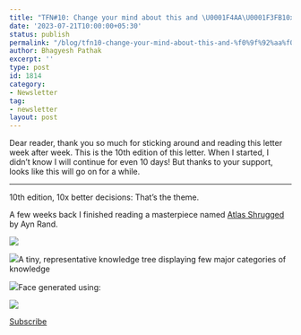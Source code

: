 ```yaml
---
title: "TFN#10: Change your mind about this and \U0001F4AA\U0001F3FB10x your judgment"
date: '2023-07-21T10:00:00+05:30'
status: publish
permalink: "/blog/tfn10-change-your-mind-about-this-and-%f0%9f%92%aa%f0%9f%8f%bb10x-your-judgment"
author: Bhagyesh Pathak
excerpt: ''
type: post
id: 1814
category:
- Newsletter
tag:
- newsletter
layout: post
---
```


Dear reader, thank you so much for sticking around and reading this letter week after week. This is the 10th edition of this letter. When I started, I didn’t know I will continue for even 10 days! But thanks to your support, looks like this will go on for a while.

---

10th edition, 10x better decisions: That’s the theme.

A few weeks back I finished reading a masterpiece named [Atlas Shrugged](https://bhagyeshpathak.com/reading-list-new/7/) by Ayn Rand.

![](https://i0.wp.com/bhagyeshpathak.com/wp-content/uploads/2023/07/59.jpeg?resize=166%2C250&ssl=1)

![](https://i0.wp.com/bhagyeshpathak.com/wp-content/uploads/2023/07/Screenshot-2023-07-19-180637.jpg?resize=520%2C181&ssl=1)A tiny, representative knowledge tree displaying few major categories of knowledge

![](https://i0.wp.com/bhagyeshpathak.com/wp-content/uploads/2023/07/dR5aQd7Vt8tg9gXXYqjr-1-e2loi.jpg?resize=223%2C223&ssl=1)Face generated using:

![](https://i0.wp.com/bhagyeshpathak.com/wp-content/uploads/2023/07/Screenshot-2023-07-19-183704.jpg?resize=562%2C501&ssl=1)

[Subscribe](https://sisyphus-notes.ck.page/8a143eebbc)